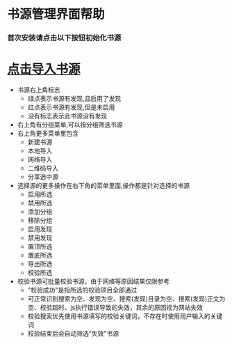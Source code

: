 # 书源管理界面帮助


### 首次安装请点击以下按钮初始化书源

# [点击导入书源](yuedu://booksource/importonline?src=https://gitee.com/cyh92/StaticPage/raw/master/book/book-1400.json)

* 书源右上角标志
  * 绿点表示书源有发现,且启用了发现
  * 红点表示书源有发现,但是未启用
  * 没有标志表示此书源没有发现
* 右上角有分组菜单,可以按分组筛选书源
* 右上角更多菜单里包含
  * 新建书源
  * 本地导入
  * 网络导入
  * 二维码导入
  * 分享选中源
* 选择源的更多操作在右下角的菜单里面,操作都是针对选择的书源
  * 启用所选
  * 禁用所选
  * 添加分组
  * 移除分组
  * 启用发现
  * 禁用发现
  * 置顶所选
  * 置底所选
  * 导出所选
  * 校验所选
* 校验书源可批量校验书源，由于网络等原因结果仅限参考
  * "校验成功"是指所选的校验项目全部通过
  * 可正常识别搜索为空、发现为空、搜索(发现)目录为空、搜索(发现)正文为空、校验超时、js执行错误导致的失效，其余的原因视为网站失效
  * 校验搜索优先使用书源填写的校验关键词，不存在时使用用户输入的关键词
  * 校验结束后会自动筛选"失效"书源
